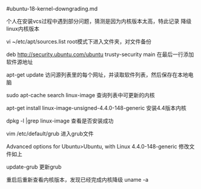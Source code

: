 #ubuntu-18-kernel-downgrading.md


个人在安装vcs过程中遇到部分问题，猜测是因为内核版本太高，特此记录
降级linux内核版本

vi ~/etc/apt/sources.list
root模式下进入文件夹，对文件备份

deb http://security.ubuntu.com/ubuntu trusty-security main
在最后一行添加软件源地址

apt-get update
访问源列表里的每个网址，并读取软件列表，然后保存在本地电脑

sudo apt-cache search linux-image
查询列表中可更新的内核

apt-get install linux-image-unsigned-4.4.0-148-generic
安装4.4版本内核

dpkg -l |grep linux-image
查看是否安装成功

vim /etc/default/grub
进入grub文件


Advanced options for Ubuntu>Ubuntu, with Linux 4.4.0-148-generic
修改文件如上

update-grub
更新grub

重启后重新查看内核版本，发现已经完成内核降级
uname -a
